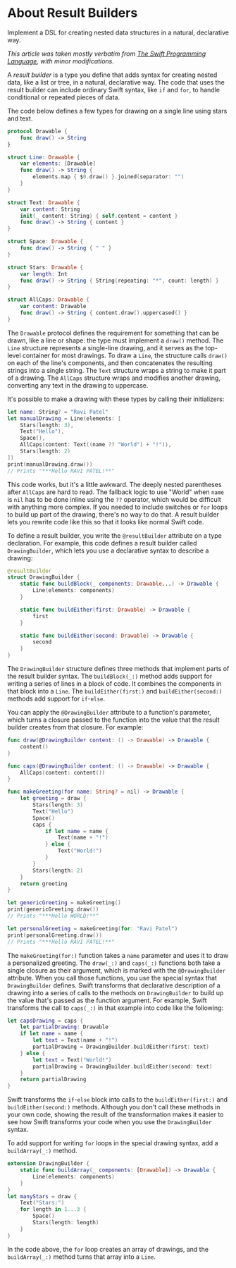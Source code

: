 # About Result Builders

Implement a DSL for creating nested data structures in a natural, declarative way.

*This article was taken mostly verbatim from [The Swift Programming Language], with minor modifications.*

[The Swift Programming Language]: https://docs.swift.org/swift-book/documentation/the-swift-programming-language/

A *result builder* is a type you define that adds syntax for creating nested data, like a list or tree, in a natural, declarative way. The code that uses the result builder can include ordinary Swift syntax, like `if` and `for`, to handle conditional or repeated pieces of data.

The code below defines a few types for drawing on a single line using stars and text.

```swift
protocol Drawable {
    func draw() -> String
}

struct Line: Drawable {
    var elements: [Drawable]
    func draw() -> String {
        elements.map { $0.draw() }.joined(separator: "")
    }
}

struct Text: Drawable {
    var content: String
    init(_ content: String) { self.content = content }
    func draw() -> String { content }
}

struct Space: Drawable {
    func draw() -> String { " " }
}

struct Stars: Drawable {
    var length: Int
    func draw() -> String { String(repeating: "*", count: length) }
}

struct AllCaps: Drawable {
    var content: Drawable
    func draw() -> String { content.draw().uppercased() }
}
```

The `Drawable` protocol defines the requirement for something that can be drawn, like a line or shape: the type must implement a `draw()` method. The `Line` structure represents a single-line drawing, and it serves as the top-level container for most drawings. To draw a `Line`, the structure calls `draw()` on each of the line's components, and then concatenates the resulting strings into a single string. The `Text` structure wraps a string to make it part of a drawing. The `AllCaps` structure wraps and modifies another drawing, converting any text in the drawing to uppercase.

It's possible to make a drawing with these types by calling their initializers:

```swift
let name: String? = "Ravi Patel"
let manualDrawing = Line(elements: [
    Stars(length: 3),
    Text("Hello"),
    Space(),
    AllCaps(content: Text((name ?? "World") + "!")),
    Stars(length: 2)
])
print(manualDrawing.draw())
// Prints "***Hello RAVI PATEL!**"
```

This code works, but it's a little awkward. The deeply nested parentheses after `AllCaps` are hard to read. The fallback logic to use "World" when `name` is `nil` has to be done inline using the `??` operator, which would be difficult with anything more complex. If you needed to include switches or `for` loops to build up part of the drawing, there's no way to do that. A result builder lets you rewrite code like this so that it looks like normal Swift code.

To define a result builder, you write the `@resultBuilder` attribute on a type declaration. For example, this code defines a result builder called `DrawingBuilder`, which lets you use a declarative syntax to describe a drawing:

```swift
@resultBuilder
struct DrawingBuilder {
    static func buildBlock(_ components: Drawable...) -> Drawable {
        Line(elements: components)
    }

    static func buildEither(first: Drawable) -> Drawable {
        first
    }

    static func buildEither(second: Drawable) -> Drawable {
        second
    }
}
```

The `DrawingBuilder` structure defines three methods that implement parts of the result builder syntax. The `buildBlock(_:)` method adds support for writing a series of lines in a block of code. It combines the components in that block into a `Line`. The `buildEither(first:)` and `buildEither(second:)` methods add support for `if`-`else`.

You can apply the `@DrawingBuilder` attribute to a function's parameter, which turns a closure passed to the function into the value that the result builder creates from that closure. For example:

```swift
func draw(@DrawingBuilder content: () -> Drawable) -> Drawable {
    content()
}

func caps(@DrawingBuilder content: () -> Drawable) -> Drawable {
    AllCaps(content: content())
}

func makeGreeting(for name: String? = nil) -> Drawable {
    let greeting = draw {
        Stars(length: 3)
        Text("Hello")
        Space()
        caps {
            if let name = name {
                Text(name + "!")
            } else {
                Text("World!")
            }
        }
        Stars(length: 2)
    }
    return greeting
}

let genericGreeting = makeGreeting()
print(genericGreeting.draw())
// Prints "***Hello WORLD!**"

let personalGreeting = makeGreeting(for: "Ravi Patel")
print(personalGreeting.draw())
// Prints "***Hello RAVI PATEL!**"
```

The `makeGreeting(for:)` function takes a `name` parameter and uses it to draw a personalized greeting. The `draw(_:)` and `caps(_:)` functions both take a single closure as their argument, which is marked with the `@DrawingBuilder` attribute. When you call those functions, you use the special syntax that `DrawingBuilder` defines. Swift transforms that declarative description of a drawing into a series of calls to the methods on `DrawingBuilder` to build up the value that's passed as the function argument. For example, Swift transforms the call to `caps(_:)` in that example into code like the following:

```swift
let capsDrawing = caps {
    let partialDrawing: Drawable
    if let name = name {
        let text = Text(name + "!")
        partialDrawing = DrawingBuilder.buildEither(first: text)
    } else {
        let text = Text("World!")
        partialDrawing = DrawingBuilder.buildEither(second: text)
    }
    return partialDrawing
}
```

Swift transforms the `if`-`else` block into calls to the `buildEither(first:)` and `buildEither(second:)` methods. Although you don't call these methods in your own code, showing the result of the transformation makes it easier to see how Swift transforms your code when you use the `DrawingBuilder` syntax.

To add support for writing `for` loops in the special drawing syntax, add a `buildArray(_:)` method.

```swift
extension DrawingBuilder {
    static func buildArray(_ components: [Drawable]) -> Drawable {
        Line(elements: components)
    }
}
let manyStars = draw {
    Text("Stars:")
    for length in 1...3 {
        Space()
        Stars(length: length)
    }
}
```

In the code above, the `for` loop creates an array of drawings, and the `buildArray(_:)` method turns that array into a `Line`.
